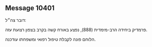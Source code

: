 ## Message 10401

דובר צה״ל:

פרמדיק ביחידה הרב-מימדית (888), נפצע באורח קשה בקרב בצפון רצועת עזה. 

הלוחם פונה לקבלת טיפול רפואי ומשפחתו עודכנה.


